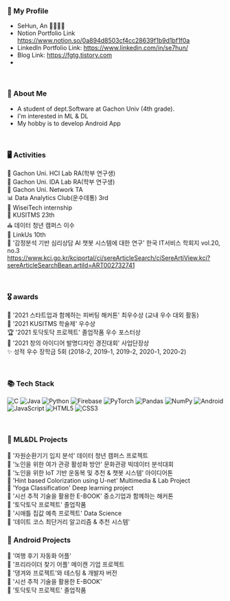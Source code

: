 
<h3 align="left"> 🐧 My Profile </h3>

- SeHun, An 🙎‍♂️🇰🇷
- Notion Portfolio Link https://www.notion.so/0a894d8503cf4cc28639f1b9d1bf1f0a
- LinkedIn Portfolio Link: https://www.linkedin.com/in/se7hun/
- Blog Link: https://fgtg.tistory.com
- 
<br>


<h3 align="left">  🔖  About Me </h3>

- A student of dept.Software at Gachon Univ (4th grade).
- I'm interested in ML & DL 
- My hobby is to develop Android App 

<br>

<h3 align="left"> 🖥 Activities </h3>

📝 Gachon Uni. HCI Lab RA(학부 연구생)<br>
📝 Gachon Uni. IDA Lab RA(학부 연구생)<br>
📝 Gachon Uni. Network TA <br>
📊 Data Analytics Club(운수데통) 3rd<br>
🏢 WiseiTech internship<br>
👀 KUSITMS 23th<br>
⛪ 데이터 청년 캠퍼스 이수<br>
🔗 LinkUs 10th <br>
📃 '감정분석 기반 심리상담 AI 챗봇 시스템에 대한 연구' 한국 IT서비스 학회지 vol.20, no.3  
https://www.kci.go.kr/kciportal/ci/sereArticleSearch/ciSereArtiView.kci?sereArticleSearchBean.artiId=ART002732741

<br>

<h3 align="left"> 🎖 awards </h3>

🥈 '2021 스타트업과 함께하는 피버팅 해커톤' 최우수상 (교내 우수 대외 활동)<br>
🥉 '2021 KUSITMS 학술제' 우수상 <br>
🏆 '2021 토닥토닥 프로젝트' 졸업작품 우수 포스터상 <br>
🏅 '2021 창의 아이디어 발명디자인 경진대회' 사업단장상 <br>
✨ 성적 우수 장학금 5회 (2018-2, 2019-1, 2019-2, 2020-1, 2020-2)

<br>

<h3 align="left">📚 Tech Stack</h3>
<p align="left">
  <img alt="C" src="https://img.shields.io/badge/c-%2300599C.svg?style=for-the-badge&logo=c&logoColor=white"/>
  <img alt="Java" src="https://img.shields.io/badge/java-%23ED8B00.svg?style=for-the-badge&logo=java&logoColor=white"/>
 <img alt="Python" src="https://img.shields.io/badge/python-%2314354C.svg?style=for-the-badge&logo=python&logoColor=white"/>
 <img alt="Firebase" src="https://img.shields.io/badge/firebase-%23039BE5.svg?style=for-the-badge&logo=firebase"/>
 
 <img alt="PyTorch" src="https://img.shields.io/badge/PyTorch-%23EE4C2C.svg?style=for-the-badge&logo=PyTorch&logoColor=white" />
 <img alt="Pandas" src="https://img.shields.io/badge/pandas-%23150458.svg?style=for-the-badge&logo=pandas&logoColor=white" />
 <img alt="NumPy" src="https://img.shields.io/badge/numpy-%23013243.svg?style=for-the-badge&logo=numpy&logoColor=white" />
 
 <img alt="Android" src="https://img.shields.io/badge/Android-3DDC84?style=for-the-badge&logo=android&logoColor=white" />
 
 <img alt="JavaScript" src="https://img.shields.io/badge/javascript-%23323330.svg?style=for-the-badge&logo=javascript&logoColor=%23F7DF1E"/>
 <img alt="HTML5" src="https://img.shields.io/badge/html5-%23E34F26.svg?style=for-the-badge&logo=html5&logoColor=white"/>
 <img alt="CSS3" src="https://img.shields.io/badge/css3-%231572B6.svg?style=for-the-badge&logo=css3&logoColor=white"/>
 
 

 
</p>

<br>
<h3 align="left"> 📝 ML&DL Projects </h3>

📌 '자원순환기기 입지 분석' 데이터 청년 캠퍼스 프로젝트 <br>
📌 '노인을 위한 여가 관광 활성화 방안' 문화관광 빅데이터 분석대회 <br>
📌 '노인을 위한 IoT 기반 운동복 및 추천 & 챗봇 시스템' 아이디어톤 <br>
📌 'Hint based Colorization using U-net' Multimedia & Lab Project <br>
📌 'Yoga Classification' Deep learning project <br>
📌 '시선 추적 기술을 활용한 E-BOOK' 중소기업과 함께하는 해커톤 <br>
📌 '토닥토닥 프로젝트' 졸업작품 <br>
📌 '시애틀 집값 예측 프로젝트' Data Science <br>
📌 '데이트 코스 최단거리 알고리즘 & 추천 시스템' <br>

<h3 align="left"> 📝 Android Projects </h3>

📌 '여행 후기 자동화 어플' <br>
📌 '프리라이더 찾기 어플' 메이캔 기업 프로젝트 <br>
📌 '댕겨와 프로젝트'와 테스팅 & 개발자 버전 <br>
📌 '시선 추적 기술을 활용한 E-BOOK' <br>
📌 '토닥토닥 프로젝트' 졸업작품 <br>




